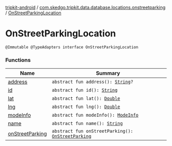 [tripkit-android](../../index.md) / [com.skedgo.tripkit.data.database.locations.onstreetparking](../index.md) / [OnStreetParkingLocation](./index.md)

# OnStreetParkingLocation

`@Immutable @TypeAdapters interface OnStreetParkingLocation`

### Functions

| Name | Summary |
|---|---|
| [address](address.md) | `abstract fun address(): `[`String`](https://kotlinlang.org/api/latest/jvm/stdlib/kotlin/-string/index.html)`?` |
| [id](id.md) | `abstract fun id(): `[`String`](https://kotlinlang.org/api/latest/jvm/stdlib/kotlin/-string/index.html) |
| [lat](lat.md) | `abstract fun lat(): `[`Double`](https://kotlinlang.org/api/latest/jvm/stdlib/kotlin/-double/index.html) |
| [lng](lng.md) | `abstract fun lng(): `[`Double`](https://kotlinlang.org/api/latest/jvm/stdlib/kotlin/-double/index.html) |
| [modeInfo](mode-info.md) | `abstract fun modeInfo(): `[`ModeInfo`](../../skedgo.tripkit.routing/-mode-info/index.md) |
| [name](name.md) | `abstract fun name(): `[`String`](https://kotlinlang.org/api/latest/jvm/stdlib/kotlin/-string/index.html) |
| [onStreetParking](on-street-parking.md) | `abstract fun onStreetParking(): `[`OnStreetParking`](../-on-street-parking/index.md) |
